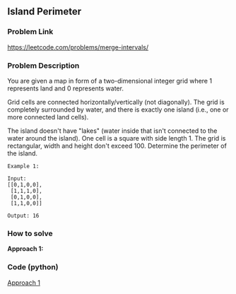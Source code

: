 ## Island Perimeter

### Problem Link

https://leetcode.com/problems/merge-intervals/

### Problem Description 

You are given a map in form of a two-dimensional integer grid where 1 represents land and 0 represents water.

Grid cells are connected horizontally/vertically (not diagonally). The grid is completely surrounded by water, and there is exactly one island (i.e., one or more connected land cells).

The island doesn't have "lakes" (water inside that isn't connected to the water around the island). One cell is a square with side length 1. The grid is rectangular, width and height don't exceed 100. Determine the perimeter of the island.


```
Example 1:

Input:
[[0,1,0,0],
 [1,1,1,0],
 [0,1,0,0],
 [1,1,0,0]]

Output: 16

```


### How to solve 

**Approach 1:**


### Code (python)

[Approach 1](https://github.com/yanray/leetcode/blob/master/problems/0463Island_Perimeter/0463Island_Perimeter1.py)

```python

```
